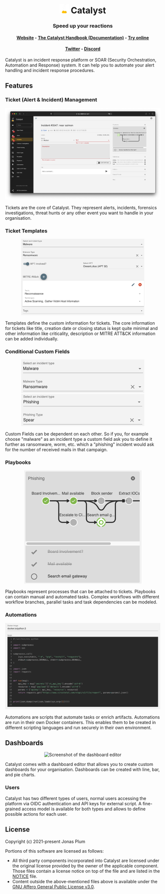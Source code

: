 <h1 align="center">
  <img width="30" alt="Screenshot of the playbook part of a ticket" src="ui/public/flask_white.svg" />
  Catalyst</h1>
<h3 align="center">Speed up your reactions</h3>
<h4 align="center">
<a href="https://catalyst-soar.com">Website</a>
- 
<a href="https://catalyst-soar.com/docs/category/catalyst-handbook">The Catalyst Handbook (Documentation)</a>
-
<a href="https://try.catalyst-soar.com">Try online</a>
</h4>
<h4 align="center">
<a href="https://twitter.com/securitybrewery">Twitter</a>
- 
<a href="https://discord.gg/nrmpveWvZX">Discord</a>
</h4>


Catalyst is an incident response platform or SOAR (Security Orchestration, Automation and Response) system. It can help
you to automate your alert handling and incident response procedures.

## Features

### Ticket (Alert & Incident) Management

![Screenshot of a ticket](docs/screenshots/ticket.png)

Tickets are the core of Catalyst. They represent alerts, incidents, forensics
investigations, threat hunts or any other event you want to handle in your
organisation.

### Ticket Templates

<center>
  <img width="400" alt="Screenshot of the playbook part of a ticket" src="docs/screenshots/details.png" />
</center>

Templates define the custom information for tickets. The core information for
tickets like title, creation date or closing status is kept quite minimal and other
information like criticality, description or MITRE ATT&CK information can be
added individually.

### Conditional Custom Fields

<center>
  <img width="400" alt="Screenshot of the playbook part of a ticket" src="docs/screenshots/conditional_custom_field_a.png" />
  <img width="400" alt="Screenshot of the playbook part of a ticket" src="docs/screenshots/conditional_custom_field_b.png" />
</center>

Custom Fields can be dependent on each other. So if you, for example choose
"malware" as an incident type a custom field ask you to define it further as
ransomware, worm, etc. which a "phishing" incident would ask for the number
of received mails in that campaign.

### Playbooks

<center>
  <img alt="Screenshot of the playbook part of a ticket" src="docs/screenshots/phishing_playbook.png" />
</center>

Playbooks represent processes that can be attached to tickets. Playbooks can
contain manual and automated tasks. Complex workflows with different workflow
branches, parallel tasks and task dependencies can be modeled.

### Automations

<center>
  <img alt="Screenshot of the playbook part of a ticket" src="docs/screenshots/script.png" />
</center>

Automations are scripts that automate tasks or enrich artifacts. Automations are
run in their own Docker containers. This enables them to be created in different
scripting languages and run securely in their own environment.

## Dashboards

<center>
  <img style={{float: 'right', marginLeft: '10px', marginBottom: '20px'}} alt="Screenshot of the dashboard editor" src="/screenshots/dashboard.png" />
</center>

Catalyst comes with a dashboard editor that allows you to create custom dashboards
for your organisation. Dashboards can be created with line, bar, and pie charts.

### Users

Catalyst has two different types of users, normal users accessing the platform
via OIDC authentication and API keys for external script. A
fine-grained access model is available for both types and allows to define
possible actions for each user.

## License

Copyright (c) 2021-present Jonas Plum

Portions of this software are licensed as follows:

* All third party components incorporated into Catalyst are licensed under the
  original license provided by the owner of the applicable component. Those
  files contain a license notice on top of the file and are listed in the
  [NOTICE](NOTICE) file.
* Content outside the above-mentioned files above is
  available under the [GNU Affero General Public License v3.0](LICENSE).
